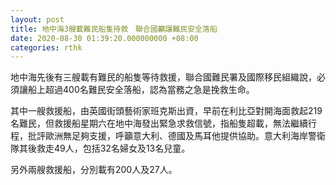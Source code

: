```yaml
---
layout: post
title: 地中海3艘載難民船隻待救　聯合國籲讓難民安全落船
date: 2020-08-30 01:39:20.000000000 +08:00
categories: rthk
---
```


地中海先後有三艘載有難民的船隻等待救援，聯合國難民署及國際移民組織說，必須讓船上超過400名難民安全落船，認為當務之急是挽救生命。

其中一艘救援船，由英國街頭藝術家班克斯出資，早前在利比亞對開海面救起219名難民，但救援船星期六在地中海發出緊急求救信號，指船隻超載，無法繼續行程，批評歐洲無足夠支援，呼籲意大利、德國及馬耳他提供協助。意大利海岸警衛隊其後救走49人，包括32名婦女及13名兒童。

另外兩艘救援船，分別載有200人及27人。
